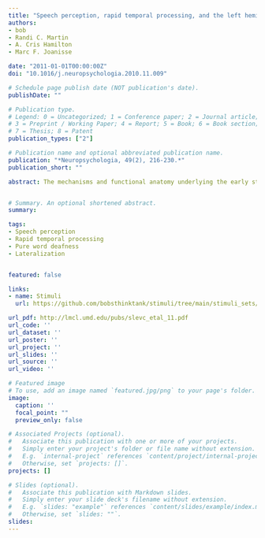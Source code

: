```yaml
---
title: "Speech perception, rapid temporal processing, and the left hemisphere: A case study of unilateral pure word deafness"
authors:
- bob
- Randi C. Martin
- A. Cris Hamilton 
- Marc F. Joanisse

date: "2011-01-01T00:00:00Z"
doi: "10.1016/j.neuropsychologia.2010.11.009"

# Schedule page publish date (NOT publication's date).
publishDate: ""

# Publication type.
# Legend: 0 = Uncategorized; 1 = Conference paper; 2 = Journal article;
# 3 = Preprint / Working Paper; 4 = Report; 5 = Book; 6 = Book section;
# 7 = Thesis; 8 = Patent
publication_types: ["2"]

# Publication name and optional abbreviated publication name.
publication: "*Neuropsychologia, 49(2), 216-230.*"
publication_short: ""

abstract: The mechanisms and functional anatomy underlying the early stages of speech perception are still not well understood. One way to investigate the cognitive and neural underpinnings of speech perception is by investigating patients with speech perception deficits but with preserved ability in other domains of language. One such case is reported here<b>:</b> patient NL shows highly impaired speech perception despite normal hearing ability and preserved semantic knowledge, speaking, and reading ability, and is thus classified as a case of pure word deafness (PWD). NL has a left temporoparietal lesion without right hemisphere damage and DTI imaging suggests that he has preserved cross-hemispheric connectivity, arguing against an account of PWD as a disconnection of left lateralized language areas from auditory input. Two experiments investigated whether NL's speech perception deficit could instead result from an underlying problem with rapid temporal processing. Experiment 1 showed that NL has particular difficulty discriminating sounds that differ in terms of rapid temporal changes, be they speech or non-speech sounds. Experiment 2 employed an intensive training program designed to improve rapid temporal processing in language impaired children (Fast ForWord; Scientific Learning Corporation, Oakland, CA) and found that NL was able to improve his ability to discriminate rapid temporal differences in non-speech sounds, but not in speech sounds. Overall, these data suggest that patients with unilateral PWD may, in fact, have a deficit in (left lateralized) temporal processing ability, however they also show that a rapid temporal processing deficit is, by itself, unable to account for this patient's speech perception deficit.


# Summary. An optional shortened abstract.
summary:

tags:
- Speech perception
- Rapid temporal processing 
- Pure word deafness 
- Lateralization


featured: false

links:
- name: Stimuli
  url: https://github.com/bobsthinktank/stimuli/tree/main/stimuli_sets/slevc_etal_2011_stimuli

url_pdf: http://lmcl.umd.edu/pubs/slevc_etal_11.pdf
url_code: ''
url_dataset: ''
url_poster: ''
url_project: ''
url_slides: ''
url_source: ''
url_video: ''

# Featured image
# To use, add an image named `featured.jpg/png` to your page's folder. 
image:
  caption: ''
  focal_point: ""
  preview_only: false

# Associated Projects (optional).
#   Associate this publication with one or more of your projects.
#   Simply enter your project's folder or file name without extension.
#   E.g. `internal-project` references `content/project/internal-project/index.md`.
#   Otherwise, set `projects: []`.
projects: []

# Slides (optional).
#   Associate this publication with Markdown slides.
#   Simply enter your slide deck's filename without extension.
#   E.g. `slides: "example"` references `content/slides/example/index.md`.
#   Otherwise, set `slides: ""`.
slides:
---
```


